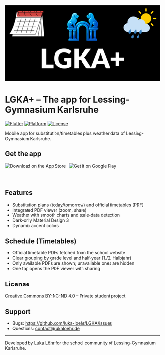 ![LGKA+ Banner](app_store_assets/banners/lgka_banner_1024x500.png)

# LGKA+ – The app for Lessing-Gymnasium Karlsruhe

[![Flutter](https://img.shields.io/badge/Flutter-Latest-02569B?style=flat&logo=flutter&logoColor=white)](https://flutter.dev)
[![Platform](https://img.shields.io/badge/Platform-Android%20%7C%20iOS-green?style=flat)](https://github.com/luka-loehr/LGKA/releases)
[![License](https://img.shields.io/badge/License-CC%20BY--NC--ND%204.0-orange?style=flat)](LICENSE)

Mobile app for substitution/timetables plus weather data of Lessing-Gymnasium Karlsruhe.

## Get the app

<p style="display:flex; align-items:center; gap:10px;">
  <a href="https://apps.apple.com/app/lgka/id6747010920" target="_blank" rel="noopener">
    <img alt="Download on the App Store" style="height:54px; display:inline-block; vertical-align:middle;" src="https://tools.applemediaservices.com/api/badges/download-on-the-app-store/black/en-us?size=250x83&releaseDate=1724284800" />
  </a>
  <a href="https://play.google.com/store/apps/details?id=com.lgka" target="_blank" rel="noopener">
    <img alt="Get it on Google Play" style="height:54px; display:inline-block; vertical-align:middle;" src="https://play.google.com/intl/en_us/badges/static/images/badges/en_badge_web_generic.png" />
  </a>
</p>

## Features

- Substitution plans (today/tomorrow) and official timetables (PDF)
- Integrated PDF viewer (zoom, share)
- Weather with smooth charts and stale‑data detection
- Dark‑only Material Design 3
- Dynamic accent colors

## Schedule (Timetables)

- Official timetable PDFs fetched from the school website
- Clear grouping by grade level and half‑year (1./2. Halbjahr)
- Only available PDFs are shown; unavailable ones are hidden
- One tap opens the PDF viewer with sharing

## License

[Creative Commons BY-NC-ND 4.0](LICENSE) – Private student project

## Support

- Bugs: https://github.com/luka-loehr/LGKA/issues
- Questions: contact@lukaloehr.de

---

Developed by [Luka Löhr](https://github.com/luka-loehr) for the school community of Lessing-Gymnasium Karlsruhe.
